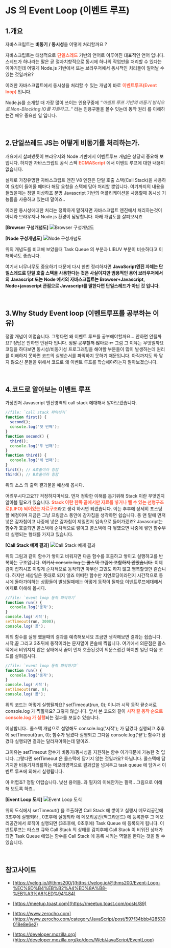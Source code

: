 
# JS 의 Event Loop (이벤트 루프)



## 1.개요
자바스크립트는 **비동기 / 동시성**을 어떻게 처리할까요 ? 

자바스크립트는 태생적으로 <strong style="color:tomato">단일스레드</strong> 기반의 언어로 이루어진 대표적인 언어 입니다.  스레드가 하나라는 말은 곧 절자치향적으로 동시에 하나의 작업만을 처리할 수 있다는 이야기인데 어떻게 Node.js 기반에서 또는 브라우저에서 동시적인 처리들이 일어날 수 있는 것일까요?

이러한 자바스크립트에서 동시성을 처리할 수 있는 개념이 바로 <strong style="color:tomato">이벤트루프(Event loop)</strong> 입니다.


Node.js를 소개할 때 가장 많이 쓰이는 인용구중에 _<strong style="color:gray">"이벤트 루프 기반의 비동기 방식으로 Non-Blocking IO를 지원하고.."</strong>_ 라는 인용구들을 볼수 잇는데 동작 원리 를 이해하는건 매우 중요한 일 입니다. 

<br />

## 2.단일쓰레드 JS는 어떻게 비동기를 처리하는가.
개요에서 살펴봤듯이 브라우저와 Node 기반에서 이벤트루프 개념은 상당히 중요해 보입니다. 하지만 자바스크립트 공식 스펙 <strong style="color:tomato">ECMAScript</strong> 에서 이벤트 루프에 대한 내용이 없습니다. 

실제로 가장유명한 자바스크립트 엔진 V8 엔진은 단일 호출 스택(Call Stack)을 사용하여 요청이 들어올 때마다 해당 요청을 스택에 담아 처리할 뿐입니다. 여기까지의 내용을 들었을때는 정말 이상하죠 분명 Javascript 기반의 어플리케이션을 사용할때 동시성 기능들을 사용하고 있는데 말이죠.. 

이러한 동시성에대한 처리는 정확하게 말하자면 자바스크립트 엔진에서 처리하는것이 아니라 브라우저나 Node.js 환경이 담당합니다. 아래 개념도를 살펴보시죠

**[Browser 구성개념도]**
![Browser 구성개념도](./img/01.PNG "Browser 구성개념도")

**[Node 구성개념도]**
![Node 구성개념도](./img/02.PNG "Node 구성개념도")

위의 개념도를 비교해 보았을때 Task Queue 의 부분과 LIBUV 부분이 비슷하다고 이해하셔도 좋습니다. 

여기서 너무너무도 중요하기 때문에 다시 한번 정리하자면 **JavaScript엔진 자체는 단일스레드로 단일 호출 스택을 사용한다는 것은 사실이지만 범용적인 용어 브라우저에서의 Javascript 또는 Node 에서의 자바스크립트는 Browser+Javascript, Node+javascript 관점으로 Javascript를 말한다면 단일스레드가 아닌 것 입니다.**

<br />

## 3.Why Study Event loop (이벤트루프를 공부하는 이유)
정말 개념이 어렵습니다. 그렇다면 왜 이벤트 루프를 공부해야할까요... 안하면 안될까요? 정답은 안하면 안된다 입니다. ~~정말 공부할꺼 많아요 ㅠ~~ 그럼 그 이유는 무엇일까요 코딩을 하다보면 동시성/비동기성 프로그래밍을 해야할 부분들이 많이 발생하는데 원리를 이해하지 못하면 코드의 실행순서를 파악하지 못하기 때문입니다. 
아직까지도 와 닿지 않으신 분들을 위해서 코드로 왜 이벤트 루프를 학습해야하는지 알아보겠습니다. 

<br />

## 4.코드로 알아보는 이벤트 루프
가장먼저 Javascript 엔진영역의 call stack 에대해서 알아보겠습니다.

~~~js
//file: `call stack 파악하기`
function first() {
  second();
  console.log('첫 번째');
}
function second() {
  third();
  console.log('두 번째');
}
function third() {
  console.log('세 번째');
}
first(); // A호출이라 칭함
third(); // B호출이라 칭함
~~~

위의 소스 의 출력 결과물을 예상해 봅시다. 

어려우시다고요?? 걱정하지마세요.
먼저 정확한 이해를 돕기위해 Stack 이란 무엇인지 알아볼 필요가 있습니다. 
<strong style="color:tomato">Stack 이란 한쪽 끝에서만 자료를 넣거나 뺄 수 있는 선형구조로(LIFO) 되어있는 자료구조</strong>라고 생각 하시면 되겠습니다. 이는 추후에 상세히 포스팅할 예정이며 지금은 그냥 프링글스 통안에 감자칩을 생각하면 쉽습니다. 통 맨 밑에 먼저 넣은 감자칩이고 나중에 넣은 감자칩이 제일먼저 입속으로 들어가겠죠? Javascript는 함수가 호출되면 콜스택에 순차적으로 쌓이고 콜스택에 다 쌓였으면 나중에 쌓인 함수부터 실행되는 형태를 가지고 있습니다.


**[Call Stack 예제 결과]**
![Call Stack 예제 결과](./img/03.PNG "Call Stack 예제 결과")

위의 그림과 같이 함수가 쌓이고 비워지면 다음 함수를 호출하고 쌓이고 실행하고를 반복하는 구조입니다. ~~여기서 console.log 는 콜스택 그림에 포함하지 않았습니다.~~
이제 감이 잡히시죠 이렇게 순차적으로 동작되면 아무런 고민도 하지 않고 행복할껏만 같습니다.
하지만 세상일은 뜻대로 되지 않죠 어떠한 함수만 지연로딩이라던지 시간적으로 동시에 돌아가야하는 상황들이 발생될때에는 어떻게 동작이 될까요 이벤트루프에대해서 예제로 이해해 봅시다.

~~~js
//file: `event loop 동작 파악하기`
function run() {
  console.log('동작');
}
console.log('시작');
setTimeout(run, 3000);
console.log('끝');
~~~

위의 함수를 실행 했을때의 결과를 예측해보세요 조금만 생각해보면 결과는 쉽습니다. 
시작,끝 그리고 3초뒤에 동작이라는 문자열이 콘솔에 찍힙니다. 여기에서 의문점은 콜스택에서 비워지지 않은 상태에서 끝이 먼저 호출된것이 의문스럽긴 하지만 일단 다음 코드를 살펴봅시다. 


~~~js
//file: `event loop 동작 파악하기2`
function run() {
  console.log('동작');
}
console.log('시작');
setTimeout(run, 0);
console.log('끝');
~~~

위의 코드는 어떻게 실행될까요? setTimeout(run, 0); 이니까 시작 동작 끝순서로 console.log 가 찍힐까요? 그렇지 않습니다. 앞서 본 코드와 같이 <strong style="color:tomato">시작 끝 동작 순으로 console.log 가 실행</strong>되는 결과를 보실수 있습니다. 

이상합니다.. 콜스택 개념으로 설명해도 console.log('시작'); 가 담겼다 실행되고 추후에 setTimeout(run, 0); 함수가 담겼다 실행되고 그다음 console.log('끝'); 함수가 담겼다 실행되면 결과는 달라져야하는데 말이죠.

그이유는 setTimeout 함수가 비동기/동시성을 지원하는 함수 이기때문에 가능한 것 입니다. 그렇다면 setTimeout 은 콜스택에 담기지 않는 것일까요? 아닙니다. 콜스택에 담기지만 비동기처리를하는 메모리영역으로 결과값을 넘겨주고 task queue 에 담겨서 이벤트 루프에 의해서 실행됩니다. 

아 어렵죠? 정말 어렵습니다. 낯선 용어들..과 필자의 이해안가는 필력.. 그림으로 이해해 보도록 하죠..


**[Event Loop 도식]**
![Event Loop 도식](./img/04.PNG "Event Loop 도식")

위의 도식에서 setTimeout() 을 호출하면 Call Stack 에 쌓이고 실행시 메모리공간에 3초후에 실행되라 , 0초후에 실행되라 에 메모리공간(백그라운드) 에 등록한후 그 메모리공간에서 로직이 실행되면  (3초후에, 0초후에) Task Queue 에 등록되게 됩니다.
이벤트루프는 타스크 큐와 Call Stack 의 상태를 감지후에 Call Stack 이 비워진 상태가 되면 Task Queue 에있는 함수를 Call Stack 에 등록 시키는 역할을 한다는 것을 알 수 있습니다. 

<br />

## 참고사이트
- [https://velog.io/@thms200/](https://velog.io/@thms200/Event-Loop-%EC%9D%B4%EB%B2%A4%ED%8A%B8-%EB%A3%A8%ED%94%84)

- [https://meetup.toast.com](https://meetup.toast.com/posts/89)
- [https://www.zerocho.com](https://www.zerocho.com/category/JavaScript/post/597f34bbb428530018e8e6e2)
- [https://developer.mozilla.org](https://developer.mozilla.org/ko/docs/Web/JavaScript/EventLoop)
